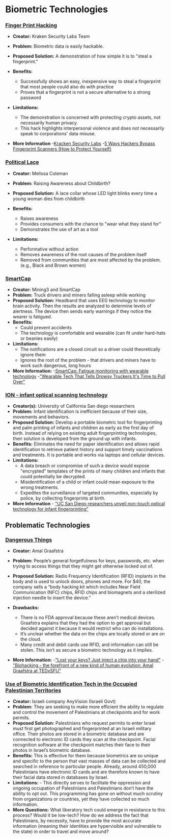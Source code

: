 # Biometric Technologies

### [Finger Print Hacking](https://blog.kraken.com/post/11905/your-fingerprint-can-be-hacked-for-5-heres-how/)
- **Creator:** Kraken Security Labs Team
- **Problem:** Biometric data is easily hackable.
- **Proposed Solution:** A demonstration of how simple it is to "steal a fingerprint."
- **Benefits:**
    - Successfully shows an easy, inexpensive way to steal a fingerprint that most people could also do with practice
    - Proves that a fingerprint is not a secure alternative to a strong password

- **Limitations:**
    - The demonstration is concerned with protecting crypto assets, not necessarily human privacy.
    - This hack highlights interpersonal violence and does not necessarily speak to corporations' data misuse.
- **More Information**
    -[Kracken Security Labs](https://www.kraken.com/en-us/features/security/kraken-security-labs)
    -[5 Ways Hackers Bypass Fingerprint Scanners (How to Protect Yourself)](https://www.makeuseof.com/tag/ways-hackers-bypass-fingerprint-scanner/)

### [Political Lace](https://www.wundermanthompson.com/insight/activist-wearables)
- **Creator:** Melissa Coleman
- **Problem:** Raising Awareness about Childbirth?
- **Proposed Solution:** A lace collar whose LED light blinks every time a young woman dies from childbirth
- **Benefits:**
    - Raises awareness
    - Provides consumers with the chance to "wear what they stand for"
    - Demonstrates the use of art as a tool

- **Limitations:**
    - Performative without action
    - Removes awareness of the root causes of the problem itself
    - Removed from communities that are most affected by the problem. (e.g., Black and Brown women)

### [SmartCap](https://www.mining3.com/solutions/smartcap/)
- **Creator:** Mining3 and SmartCap
- **Problem:** Truck drivers and miners falling asleep while working
- **Proposed Solution:** Headband that uses EEG technology to monitor brain activity. Then the results are analyzed to determine levels of alertness. The device then sends early warnings if they notice the wearer is fatigued.
- **Benefits:**
    - Could prevent accidents
    - The technology is comfortable and wearable (can fit under hard-hats or beanies easily)   
- **Limitations:**
  - The notifications are a closed circuit so a driver could theoretically ignore them
  - Ignores the root of the problem - that drivers and miners have to work such dangerous, long hours
- **More Information:**
  -[SmartCap: Fatigue monitoring with wearable technology](https://research.qut.edu.au/cmbi/wp-content/uploads/sites/216/2019/10/SmartCap-final.pdf)
  -["Wearable Tech That Tells Drowsy Truckers It's Time to Pull Over"](https://www.nytimes.com/2020/02/06/business/drowsy-driving-truckers.html) 

### [ION - infant optical scanning technology](https://health.ucsd.edu/news/releases/Pages/2018-09-12-researchers-develop-biometric-tool-for-newborn-fingerprinting.aspx)
- **Creator(s):** University of California San diego researchers
- **Problem:** Infant identification is inefficient because of their size, movements and behaviors.
- **Proposed Solution:** Develop a portable biometric tool for fingerprinting and palm printing of infants and children as early as the first day of birth. Instead of relying on existing adult fingerprinting technologies, their solution is developed from the ground up with infants.
- **Benefits:** Eliminates the need for paper identification and allows rapid identification to retrieve patient history and support timely vaccinations and treatments. It is portable and works via laptops and cellular devices.
- **Limitations:** 
  - A data breach or compromise of such a device would expose "encrypted" templates of the prints of many children and infants that could potentially be decrypted.
  - Misidentification of a child or infant could mean exposure to the wrong treatments.
  - Expedites the surveillance of targeted communities, especially by police, by collecting fingerprints at birth.
- **More Information** - ["UC San Diego researchers unveil non-touch optical technology for infant fingerprinting"](https://www.biometricupdate.com/201809/uc-san-diego-researchers-unveil-non-touch-optical-technology-for-infant-fingerprinting)

## Problematic Technologies

### [Dangerous Things](https://dangerousthings.com/about-implants/)
- **Creator:** Amal Graafstra
- **Problem:** People’s general forgetfulness for keys, passwords, etc. when trying to access things that they might get otherwise locked out of. 
- **Proposed Solution:**  Radio Frequency Identification (RFID) implants in the body and is used to unlock doors, phones and more. For $40, the company sells a “body hacking kit which includes Near Field Communication (NFC) chips, RFID chips and biomagnets and a sterilized injection needle to insert the device.”
- **Drawbacks:** 
  - There is no FDA approval because these aren’t medical devices. Graafstra explains that they had the option to get approval but decided against it because it would restrict who can do installations.
  - It’s unclear whether the data on the chips are locally stored or are on the cloud. 
  - Many credit and debit cards use RFID, and information can still be stolen. This isn’t as secure a biometric technology as it implies.

- **More Information:**
  -["Lost your keys? Just inject a chip into your hand"](https://www.cnbc.com/2016/03/15/lost-your-keys-just-inject-a-chip-into-your-hand.html)
  -["Biohacking - the forefront of a new kind of human evolution: Amal Graafstra at TEDxSFU"](https://youtu.be/7DxVWhFLI6E)

### [Use of Biometric Identification Tech in the Occupied Palestinian Territories](https://international-review.icrc.org/articles/ihl-hr-facial-recognition-technology-occupied-palestinian-territory-914)
  - **Creator:** Israeli company AnyVision (Israeli Govt)
  - **Problem:** They are seeking to make more efficient the ability to regulate and control the movement of Palestinians at checkpoints and for work permits.
  - **Proposed Solution:** Palestinians who request permits to enter Israel must first get photographed and fingerprinted at an Israeli military office. Their photos are stored in a biometric database and are connected to electronic ID cards they scan at the checkpoint. Facial recognition software at the checkpoint matches their face to their photos in Israel’s biometric database.
  - **Benefits:** This is effective for them because biometrics are so unique and specific to the person that vast masses of data can be collected and searched in reference to particular people. Already, around 450,000 Palestinians have electronic ID cards and are therefore known to have their facial data stored in databases by Israel.
  - **Limitations:** - This directly serves to facilitate the oppression and ongoing occupation of Palestinians and Palestinians don’t have the ability to opt out. This programming has gone on without much scrutiny from organizations or countries, yet they have collected so much information.
  - **More Questions:** What liberatory tech could emerge in resistance to this process? Would it be low-tech? How do we address the fact that Palestinians, by necessity, have to provide the most accurate information (meaning their identities are hypervisible and vulnerable to the state) in order to travel and move around? 

